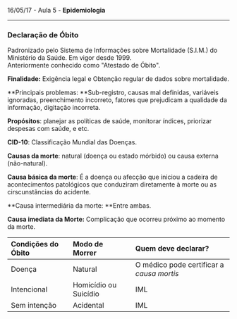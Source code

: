 16/05/17 - Aula 5 - **Epidemiologia**

---

### Declaração de Óbito

Padronizado pelo Sistema de Informações sobre Mortalidade \(S.I.M.\) do Ministério da Saúde. Em vigor desde 1999.  
Anteriormente conhecido como "Atestado de Óbito".

**Finalidade:** Exigência legal e Obtenção regular de dados sobre mortalidade.

**Principais problemas: **Sub-registro, causas mal definidas, variáveis ignoradas, preenchimento incorreto, fatores que prejudicam a qualidade da informação, digitação incorreta.

**Propósitos**: planejar as políticas de saúde, monitorar índices, priorizar despesas com saúde, e etc.

**CID-10**: Classificação Mundial das Doenças.

**Causas da morte**: natural \(doença ou estado mórbido\) ou causa externa \(não-natural\).

**Causa básica da morte**: É a doença ou afecção que iniciou a cadeira de acontecimentos patológicos que conduziram diretamente à morte ou as cirscunstâncias do acidente.

**Causa intermediária da morte: **Entre ambas.

**Causa imediata da Morte:** Complicação que ocorreu próximo ao momento da morte.

| Condições do Óbito | Modo de Morrer | Quem deve declarar? |
| :--- | :--- | :--- |
| Doença | Natural | O médico pode certificar a _causa mortis_ |
| Intencional | Homicídio ou Suicídio | IML |
| Sem intenção | Acidental | IML |



